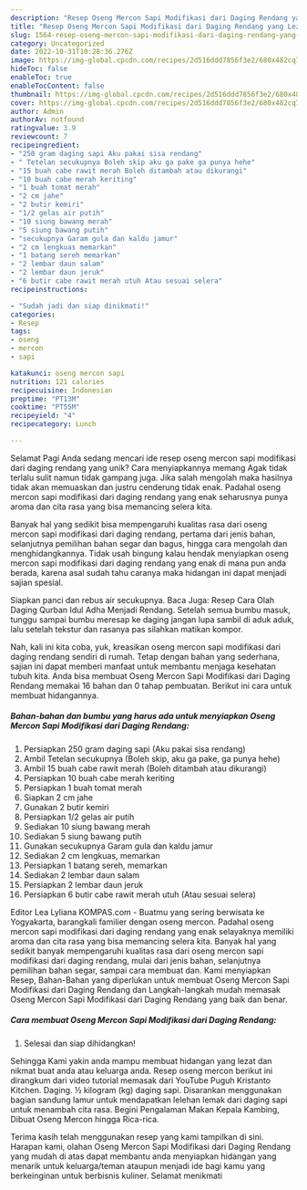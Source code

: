 ```yaml
---
description: "Resep Oseng Mercon Sapi Modifikasi dari Daging Rendang yang Lezat, Lezat"
title: "Resep Oseng Mercon Sapi Modifikasi dari Daging Rendang yang Lezat, Lezat"
slug: 1564-resep-oseng-mercon-sapi-modifikasi-dari-daging-rendang-yang-lezat-lezat
category: Uncategorized
date: 2022-10-31T10:28:36.276Z
image: https://img-global.cpcdn.com/recipes/2d516ddd7856f3e2/680x482cq70/oseng-mercon-sapi-modifikasi-dari-daging-rendang-foto-resep-utama.jpg
hideToc: false
enableToc: true
enableTocContent: false
thumbnail: https://img-global.cpcdn.com/recipes/2d516ddd7856f3e2/680x482cq70/oseng-mercon-sapi-modifikasi-dari-daging-rendang-foto-resep-utama.jpg
cover: https://img-global.cpcdn.com/recipes/2d516ddd7856f3e2/680x482cq70/oseng-mercon-sapi-modifikasi-dari-daging-rendang-foto-resep-utama.jpg
author: Admin
authorAv: notfound
ratingvalue: 3.9
reviewcount: 7
recipeingredient:
- "250 gram daging sapi Aku pakai sisa rendang"
- " Tetelan secukupnya Boleh skip aku ga pake ga punya hehe"
- "15 buah cabe rawit merah Boleh ditambah atau dikurangi"
- "10 buah cabe merah keriting"
- "1 buah tomat merah"
- "2 cm jahe"
- "2 butir kemiri"
- "1/2 gelas air putih"
- "10 siung bawang merah"
- "5 siung bawang putih"
- "secukupnya Garam gula dan kaldu jamur"
- "2 cm lengkuas memarkan"
- "1 batang sereh memarkan"
- "2 lembar daun salam"
- "2 lembar daun jeruk"
- "6 butir cabe rawit merah utuh Atau sesuai selera"
recipeinstructions:

- "Sudah jadi dan siap dinikmati!"
categories:
- Resep
tags:
- oseng
- mercon
- sapi

katakunci: oseng mercon sapi 
nutrition: 121 calories
recipecuisine: Indonesian
preptime: "PT13M"
cooktime: "PT55M"
recipeyield: "4"
recipecategory: Lunch

---
```



Selamat Pagi Anda sedang mencari ide resep oseng mercon sapi modifikasi dari daging rendang yang unik? Cara menyiapkannya memang Agak tidak terlalu sulit namun tidak gampang juga. Jika salah mengolah maka hasilnya tidak akan memuaskan dan justru cenderung tidak enak. Padahal oseng mercon sapi modifikasi dari daging rendang yang enak seharusnya punya aroma dan cita rasa yang bisa memancing selera kita.


Banyak hal yang sedikit bisa mempengaruhi kualitas rasa dari oseng mercon sapi modifikasi dari daging rendang, pertama dari jenis bahan, selanjutnya pemilihan bahan segar dan bagus, hingga cara mengolah dan menghidangkannya. Tidak usah bingung kalau hendak menyiapkan oseng mercon sapi modifikasi dari daging rendang yang enak di mana pun anda berada, karena asal sudah tahu caranya maka hidangan ini dapat menjadi sajian spesial.

Siapkan panci dan rebus air secukupnya. Baca Juga: Resep Cara Olah Daging Qurban Idul Adha Menjadi Rendang. Setelah semua bumbu masuk, tunggu sampai bumbu meresap ke daging jangan lupa sambil di aduk aduk, lalu setelah tekstur dan rasanya pas silahkan matikan kompor.


Nah, kali ini kita coba, yuk, kreasikan oseng mercon sapi modifikasi dari daging rendang sendiri di rumah. Tetap dengan bahan yang sederhana, sajian ini dapat memberi manfaat untuk membantu menjaga kesehatan tubuh kita. Anda bisa membuat Oseng Mercon Sapi Modifikasi dari Daging Rendang memakai 16 bahan dan 0 tahap pembuatan. Berikut ini cara untuk membuat hidangannya.

<!--inarticleads1-->

##### Bahan-bahan dan bumbu yang harus ada untuk menyiapkan Oseng Mercon Sapi Modifikasi dari Daging Rendang:

1. Persiapkan 250 gram daging sapi (Aku pakai sisa rendang)
1. Ambil  Tetelan secukupnya (Boleh skip, aku ga pake, ga punya hehe)
1. Ambil 15 buah cabe rawit merah (Boleh ditambah atau dikurangi)
1. Persiapkan 10 buah cabe merah keriting
1. Persiapkan 1 buah tomat merah
1. Siapkan 2 cm jahe
1. Gunakan 2 butir kemiri
1. Persiapkan 1/2 gelas air putih
1. Sediakan 10 siung bawang merah
1. Sediakan 5 siung bawang putih
1. Gunakan secukupnya Garam gula dan kaldu jamur
1. Sediakan 2 cm lengkuas, memarkan
1. Persiapkan 1 batang sereh, memarkan
1. Sediakan 2 lembar daun salam
1. Persiapkan 2 lembar daun jeruk
1. Persiapkan 6 butir cabe rawit merah utuh (Atau sesuai selera)


Editor Lea Lyliana KOMPAS.com - Buatmu yang sering berwisata ke Yogyakarta, barangkali familier dengan oseng mercon. Padahal oseng mercon sapi modifikasi dari daging rendang yang enak selayaknya memiliki aroma dan cita rasa yang bisa memancing selera kita. Banyak hal yang sedikit banyak mempengaruhi kualitas rasa dari oseng mercon sapi modifikasi dari daging rendang, mulai dari jenis bahan, selanjutnya pemilihan bahan segar, sampai cara membuat dan. Kami menyiapkan Resep, Bahan-Bahan yang diperlukan untuk membuat Oseng Mercon Sapi Modifikasi dari Daging Rendang dan Langkah-langkah mudah memasak Oseng Mercon Sapi Modifikasi dari Daging Rendang yang baik dan benar. 

<!--inarticleads2-->

##### Cara membuat Oseng Mercon Sapi Modifikasi dari Daging Rendang:


1. Selesai dan siap dihidangkan!

Sehingga Kami yakin anda mampu membuat hidangan yang lezat dan nikmat buat anda atau keluarga anda. Resep oseng mercon berikut ini dirangkum dari video tutorial memasak dari YouTube Puguh Kristanto Kitchen. Daging. ½ kilogram (kg) daging sapi. Disarankan menggunakan bagian sandung lamur untuk mendapatkan lelehan lemak dari daging sapi untuk menambah cita rasa. Begini Pengalaman Makan Kepala Kambing, Dibuat Oseng Mercon hingga Rica-rica. 

Terima kasih telah menggunakan resep yang kami tampilkan di sini. Harapan kami, olahan Oseng Mercon Sapi Modifikasi dari Daging Rendang yang mudah di atas dapat membantu anda menyiapkan hidangan yang menarik untuk keluarga/teman ataupun menjadi ide bagi kamu yang berkeinginan untuk berbisnis kuliner. Selamat menikmati
